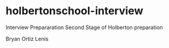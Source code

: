 # holbertonschool-interview
Interview Prepararation 
Second Stage of Holberton preparation

Bryan Ortiz Lenis
